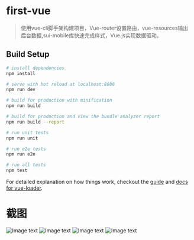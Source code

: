 # first-vue

> 使用vue-cli脚手架构建项目，Vue-router设置路由，vue-resources输出后台数据,sui-mobile库快速完成样式，Vue.js实现数据驱动。

## Build Setup

``` bash
# install dependencies
npm install

# serve with hot reload at localhost:8080
npm run dev

# build for production with minification
npm run build

# build for production and view the bundle analyzer report
npm run build --report

# run unit tests
npm run unit

# run e2e tests
npm run e2e

# run all tests
npm test
```

For detailed explanation on how things work, checkout the [guide](http://vuejs-templates.github.io/webpack/) and [docs for vue-loader](http://vuejs.github.io/vue-loader).
# 截图
![Image text](https://github.com/RoyDKing/my-firstVue/blob/master/src/assets/img/vue1.jpg)
![Image text](https://github.com/RoyDKing/my-firstVue/blob/master/src/assets/img/vue2.jpg)
![Image text](https://github.com/RoyDKing/my-firstVue/blob/master/src/assets/img/vue3.jpg)
![Image text](https://github.com/RoyDKing/my-firstVue/blob/master/src/assets/img/vue4.jpg)
